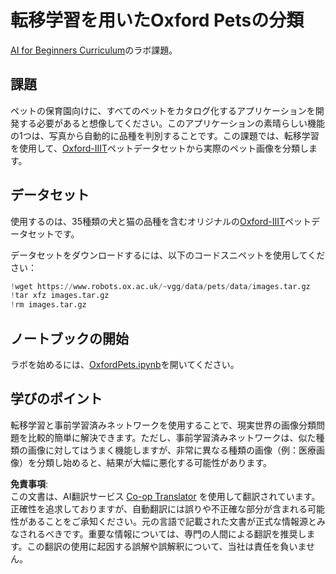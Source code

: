 <!--
CO_OP_TRANSLATOR_METADATA:
{
  "original_hash": "7765935c35fcee69b9fe2d0cfd6963e2",
  "translation_date": "2025-08-24T21:12:31+00:00",
  "source_file": "lessons/4-ComputerVision/08-TransferLearning/lab/README.md",
  "language_code": "ja"
}
-->
# 転移学習を用いたOxford Petsの分類

[AI for Beginners Curriculum](https://github.com/microsoft/ai-for-beginners)のラボ課題。

## 課題

ペットの保育園向けに、すべてのペットをカタログ化するアプリケーションを開発する必要があると想像してください。このアプリケーションの素晴らしい機能の1つは、写真から自動的に品種を判別することです。この課題では、転移学習を使用して、[Oxford-IIIT](https://www.robots.ox.ac.uk/~vgg/data/pets/)ペットデータセットから実際のペット画像を分類します。

## データセット

使用するのは、35種類の犬と猫の品種を含むオリジナルの[Oxford-IIIT](https://www.robots.ox.ac.uk/~vgg/data/pets/)ペットデータセットです。

データセットをダウンロードするには、以下のコードスニペットを使用してください：

```python
!wget https://www.robots.ox.ac.uk/~vgg/data/pets/data/images.tar.gz
!tar xfz images.tar.gz
!rm images.tar.gz
```

## ノートブックの開始

ラボを始めるには、[OxfordPets.ipynb](../../../../../../lessons/4-ComputerVision/08-TransferLearning/lab/OxfordPets.ipynb)を開いてください。

## 学びのポイント

転移学習と事前学習済みネットワークを使用することで、現実世界の画像分類問題を比較的簡単に解決できます。ただし、事前学習済みネットワークは、似た種類の画像に対してはうまく機能しますが、非常に異なる種類の画像（例：医療画像）を分類し始めると、結果が大幅に悪化する可能性があります。

**免責事項**:  
この文書は、AI翻訳サービス [Co-op Translator](https://github.com/Azure/co-op-translator) を使用して翻訳されています。正確性を追求しておりますが、自動翻訳には誤りや不正確な部分が含まれる可能性があることをご承知ください。元の言語で記載された文書が正式な情報源とみなされるべきです。重要な情報については、専門の人間による翻訳を推奨します。この翻訳の使用に起因する誤解や誤解釈について、当社は責任を負いません。